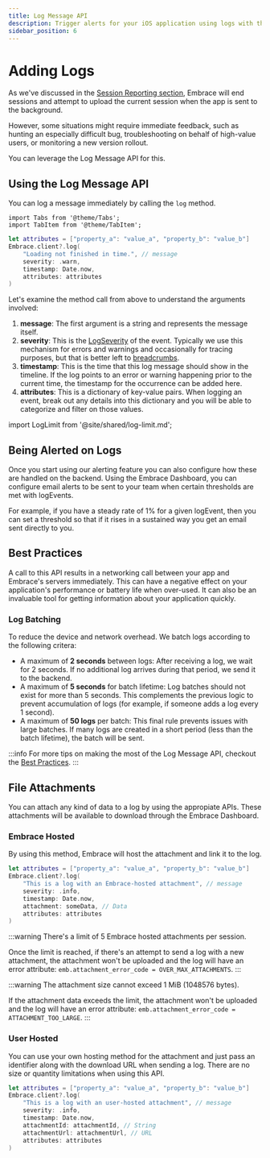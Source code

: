 ```yaml
---
title: Log Message API
description: Trigger alerts for your iOS application using logs with the Embrace SDK
sidebar_position: 6
---
```


# Adding Logs

As we've discussed in the [Session Reporting section](/docs/ios/open-source/getting-started/session-reporting.md), Embrace will end sessions and attempt to upload the current session when the app is sent to the background.

However, some situations might require immediate feedback, such as hunting an especially difficult bug, troubleshooting on behalf of high-value users, or monitoring a new version rollout.

You can leverage the Log Message API for this.

## Using the Log Message API

You can log a message immediately by calling the `log` method.

```mdx-code-block
import Tabs from '@theme/Tabs';
import TabItem from '@theme/TabItem';
```

<Tabs groupId="ios-language" queryString="ios-language">
<TabItem value="swift" label="Swift">

```swift
let attributes = ["property_a": "value_a", "property_b": "value_b"]
Embrace.client?.log(
    "Loading not finished in time.", // message
    severity: .warn,
    timestamp: Date.now,
    attributes: attributes
)
```

</TabItem>
</Tabs>

Let's examine the method call from above to understand the arguments involved:

1. **message**: The first argument is a string and represents the message itself.
1. **severity**: This is the [LogSeverity](https://github.com/embrace-io/embrace-apple-sdk/blob/main/Sources/EmbraceCommonInternal/Enums/LogSeverity.swift) of the event. Typically we use this mechanism for errors and warnings and occasionally for tracing purposes, but that is better left to [breadcrumbs](/docs/ios/open-source/getting-started/breadcrumbs.md).
1. **timestamp**: This is the time that this log message should show in the timeline. If the log points to an error or warning happening prior to the current time, the timestamp for the occurrence can be added here.
1. **attributes**: This is a dictionary of key-value pairs. When logging an event, break out any details into this dictionary and you will be able to categorize and filter on those values.

import LogLimit from '@site/shared/log-limit.md';

<LogLimit />

## Being Alerted on Logs

Once you start using our alerting feature you can also configure how these are handled on the backend.
Using the Embrace Dashboard, you can configure email alerts to be sent to your team when certain thresholds are met with logEvents.

For example, if you have a steady rate of 1% for a given logEvent, then you can set a threshold so that if it rises in a sustained way you get an email sent directly to you.

## Best Practices

A call to this API results in a networking call between your app and Embrace's servers immediately.
This can have a negative effect on your application's performance or battery life when over-used.
It can also be an invaluable tool for getting information about your application quickly.

### Log Batching
To reduce the device and network overhead. We batch logs according to the following critera: 
- A maximum of **2 seconds** between logs: After receiving a log, we wait for 2 seconds. If no additional log arrives during that period, we send it to the backend.
- A maximum of **5 seconds** for batch lifetime: Log batches should not exist for more than 5 seconds. This complements the previous logic to prevent accumulation of logs (for example, if someone adds a log every 1 second).
- A maximum of **50 logs** per batch: This final rule prevents issues with large batches. If many logs are created in a short period (less than the batch lifetime), the batch will be sent.


:::info
For more tips on making the most of the Log Message API, checkout the [Best Practices](/best-practices/log-message-api).
:::

## File Attachments

You can attach any kind of data to a log by using the appropiate APIs.
These attachments will be available to download through the Embrace Dashboard.

### Embrace Hosted

By using this method, Embrace will host the attachment and link it to the log.

```swift
let attributes = ["property_a": "value_a", "property_b": "value_b"]
Embrace.client?.log(
    "This is a log with an Embrace-hosted attachment", // message
    severity: .info,
    timestamp: Date.now,
    attachment: someData, // Data
    attributes: attributes
)
```

:::warning
There's a limit of 5 Embrace hosted attachments per session.

Once the limit is reached, if there's an attempt to send a log with a new attachment, the attachment won't be uploaded and the log will have an error attribute: `emb.attachment_error_code = OVER_MAX_ATTACHMENTS`.
:::

:::warning
The attachment size cannot exceed 1 MiB (1048576 bytes).

If the attachment data exceeds the limit, the attachment won't be uploaded and the log will have an error attribute: `emb.attachment_error_code = ATTACHMENT_TOO_LARGE`.
:::

### User Hosted

You can use your own hosting method for the attachment and just pass an identifier along with the download URL when sending a log.
There are no size or quantity limitations when using this API.

```swift
let attributes = ["property_a": "value_a", "property_b": "value_b"]
Embrace.client?.log(
    "This is a log with an user-hosted attachment", // message
    severity: .info,
    timestamp: Date.now,
    attachmentId: attachmentId, // String
    attachmentUrl: attachmentUrl, // URL
    attributes: attributes
)
```

